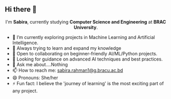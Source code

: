 ## Hi there 👋  

<div align="center">

  
  I'm <b>Sabira</b>, currently studying <b>Computer Science and Engineering</b> at <b>BRAC University</b>.  

  
</div>  

- 🔭 I’m currently exploring projects in Machine Learning and Artificial Intelligence.  
- 🌱 Always trying to learn and expand my knowledge  
- 👯 Open to collaborating on beginner-friendly AI/ML/Python projects.  
- 🤔 Looking for guidance on advanced AI techniques and best practices.  
- 💬 Ask me about....Nothing  
- 📫 How to reach me: [sabira.rahman1@g.bracu.ac.bd](mailto:sabira.rahman1@g.bracu.ac.bd)  
- 😄 Pronouns: She/her  
- ⚡ Fun fact: I believe the 'journey of learning' is the most exciting part of any project.  
